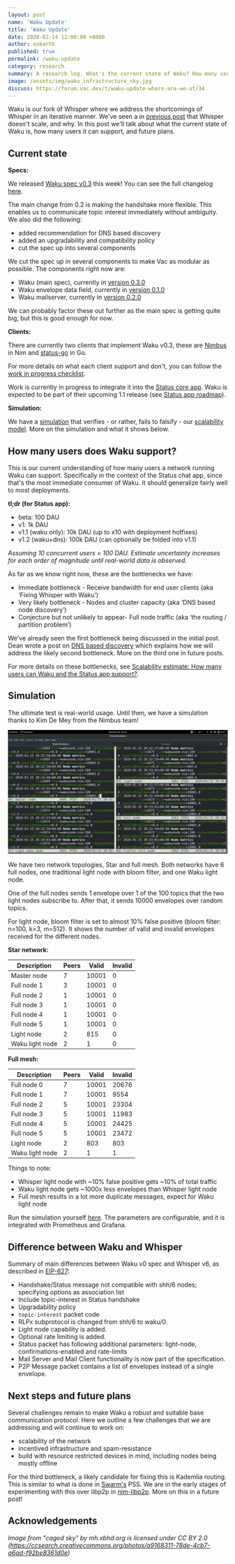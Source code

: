 ```yaml
---
layout: post
name: 'Waku Update'
title: 'Waku Update'
date: 2020-02-14 12:00:00 +0800
author: oskarth
published: true
permalink: /waku-update
category: research
summary: A research log. What's the current state of Waku? How many users does it support? What are the bottlenecks? What's next?
image: /assets/img/waku_infrastructure_sky.jpg
discuss: https://forum.vac.dev/t/waku-update-where-are-we-at/34
---
```


Waku is our fork of Whisper where we address the shortcomings of Whisper in an iterative manner. We've seen a in [previous post](https://vac.dev/fixing-whisper-with-waku) that Whisper doesn't scale, and why. In this post we'll talk about what the current state of Waku is, how many users it can support, and future plans.

## Current state

**Specs:**

We released [Waku spec v0.3](https://specs.vac.dev/specs/waku/waku.html) this week! You can see the full changelog [here](https://specs.vac.dev/specs/waku/waku.html#changelog).

The main change from 0.2 is making the handshake more flexible. This enables us to communicate topic interest immediately without ambiguity. We also did the following:

- added recommendation for DNS based discovery
- added an upgradability and compatibility policy
- cut the spec up into several components

We cut the spec up in several components to make Vac as modular as possible. The components right now are:

- Waku (main spec), currently in [version 0.3.0](https://specs.vac.dev/specs/waku/waku.html)
- Waku envelope data field, currently in [version 0.1.0](https://specs.vac.dev/specs/waku/envelope-data-format.html)
- Waku mailserver, currently in [version 0.2.0](https://specs.vac.dev/specs/waku/mailserver.html)

We can probably factor these out further as the main spec is getting quite big, but this is good enough for now.

**Clients:**

There are currently two clients that implement Waku v0.3, these are [Nimbus](https://github.com/status-im/nimbus/tree/master/waku) in Nim and [status-go](https://github.com/status-im/status-go) in Go.

For more details on what each client support and don't, you can follow the [work in progress checklist](https://github.com/vacp2p/pm/issues/7).

Work is currently in progress to integrate it into the [Status core app](https://github.com/status-im/status-react/pull/9949). Waku is expected to be part of their upcoming 1.1 release (see [Status app roadmap](https://trello.com/b/DkxQd1ww/status-app-roadmap)).

**Simulation:**

We have a [simulation](https://github.com/status-im/nimbus/tree/master/waku#testing-waku-protocol) that verifies - or rather, fails to falsify - our [scalability model](https://vac.dev/fixing-whisper-with-waku). More on the simulation and what it shows below.

## How many users does Waku support?

This is our current understanding of how many users a network running Waku can support. Specifically in the context of the Status chat app, since that's the most immediate consumer of Waku. It should generalize fairly well to most deployments.

**tl;dr (for Status app):**

- beta: 100 DAU
- v1: 1k DAU
- v1.1 (waku only): 10k DAU (up to x10 with deployment hotfixes)
- v1.2 (waku+dns): 100k DAU (can optionally be folded into v1.1)

_Assuming 10 concurrent users = 100 DAU. Estimate uncertainty increases for each order of magnitude until real-world data is observed._

As far as we know right now, these are the bottlenecks we have:

- Immediate bottleneck - Receive bandwidth for end user clients (aka ‘Fixing Whisper with Waku’)
- Very likely bottleneck - Nodes and cluster capacity (aka ‘DNS based node discovery’)
- Conjecture but not unlikely to appear- Full node traffic (aka ‘the routing / partition problem’)

We've already seen the first bottleneck being discussed in the initial post. Dean wrote a post on [DNS based discovery](https://vac.dev/dns-based-discovery) which explains how we will address the likely second bottleneck. More on the third one in future posts.

For more details on these bottlenecks, see [Scalability estimate: How many users can Waku and the Status app support?](https://discuss.status.im/t/scalability-estimate-how-many-users-can-waku-and-the-status-app-support/1514).

## Simulation

The ultimate test is real-world usage. Until then, we have a simulation thanks to Kim De Mey from the Nimbus team!

![](assets/img/waku_simulation.jpeg)

We have two network topologies, Star and full mesh. Both networks have 6 full nodes, one traditional light node with bloom filter, and one Waku light node.

One of the full nodes sends 1 envelope over 1 of the 100 topics that the two light nodes subscribe to. After that, it sends 10000 envelopes over random topics.

For light node, bloom filter is set to almost 10% false positive (bloom filter: n=100, k=3, m=512). It shows the number of valid and invalid envelopes received for the different nodes.

**Star network:**

| Description     | Peers | Valid | Invalid |
| --------------- | ----- | ----- | ------- |
| Master node     | 7     | 10001 | 0       |
| Full node 1     | 3     | 10001 | 0       |
| Full node 2     | 1     | 10001 | 0       |
| Full node 3     | 1     | 10001 | 0       |
| Full node 4     | 1     | 10001 | 0       |
| Full node 5     | 1     | 10001 | 0       |
| Light node      | 2     | 815   | 0       |
| Waku light node | 2     | 1     | 0       |

**Full mesh:**

| Description     | Peers | Valid | Invalid |
| --------------- | ----- | ----- | ------- |
| Full node 0     | 7     | 10001 | 20676   |
| Full node 1     | 7     | 10001 | 9554    |
| Full node 2     | 5     | 10001 | 23304   |
| Full node 3     | 5     | 10001 | 11983   |
| Full node 4     | 5     | 10001 | 24425   |
| Full node 5     | 5     | 10001 | 23472   |
| Light node      | 2     | 803   | 803     |
| Waku light node | 2     | 1     | 1       |

Things to note:

- Whisper light node with ~10% false positive gets ~10% of total traffic
- Waku light node gets ~1000x less envelopes than Whisper light node
- Full mesh results in a lot more duplicate messages, expect for Waku light node

Run the simulation yourself [here](https://github.com/status-im/nimbus/tree/master/waku#testing-waku-protocol). The parameters are configurable, and it is integrated with Prometheus and Grafana.

## Difference between Waku and Whisper

Summary of main differences between Waku v0 spec and Whisper v6, as described in [EIP-627](https://eips.ethereum.org/EIPS/eip-627):

- Handshake/Status message not compatible with shh/6 nodes; specifying options as association list
- Include topic-interest in Status handshake
- Upgradability policy
- `topic-interest` packet code
- RLPx subprotocol is changed from shh/6 to waku/0.
- Light node capability is added.
- Optional rate limiting is added.
- Status packet has following additional parameters: light-node, confirmations-enabled and rate-limits
- Mail Server and Mail Client functionality is now part of the specification.
- P2P Message packet contains a list of envelopes instead of a single envelope.

## Next steps and future plans

Several challenges remain to make Waku a robust and suitable base
communication protocol. Here we outline a few challenges that we are addressing and will continue to work on:

- scalability of the network
- incentived infrastructure and spam-resistance
- build with resource restricted devices in mind, including nodes being mostly offline

For the third bottleneck, a likely candidate for fixing this is Kademlia routing. This is similar to what is done in [Swarm's](https://swarm.ethereum.org/]) PSS. We are in the early stages of experimenting with this over libp2p in [nim-libp2p](https://github.com/status-im/nim-libp2p). More on this in a future post!

## Acknowledgements

_Image from "caged sky" by mh.xbhd.org is licensed under CC BY 2.0 (https://ccsearch.creativecommons.org/photos/a9168311-78de-4cb7-a6ad-f92be8361d0e)_
